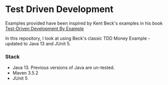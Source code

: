 # Test Driven Development

Examples provided have been inspired by Kent Beck's examples in his book [Test-Driven Development By Example](https://amzn.to/2DTP58p)

In this repository, I look at using Beck's classic TDD Money Example - updated to Java 13 and JUnit 5. 

### Stack
* Java 13. Previous versions of Java are un-tested.
* Maven 3.5.2
* JUnit 5
